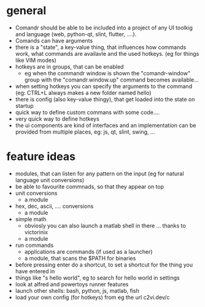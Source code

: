 
# general
- Comandr should be able to be included into a project of any UI toolkig and language (web, python-qt, slint, flutter, ....).
- Comands can have arguments
- there is a "state", a key-value thing, that influences how commands work, what commands are availavle and the used hotkeys. (eg for things like VIM modes)
- hotkeys are in groups, that can be enabled
    - eg when the commandr window is shown the "comandr-window" group with the "comandr.window.up" command becomes available...
- when setting hotkeys you can specify the arguments to the command (eg: CTRL+L always makes a new folder named hello)
- there is config (also key-value thingy), that get loaded into the state on startup
- quick way to define custom commans with some code....
- very quick way to define hotkeys
- the ui components are kind of interfaces and an implementation can be provided from multiple places, eg: js, qt, slint, swing, ...

# feature ideas
- modules, that can listen for any pattern on the input (eg for natural language unit conversions)
- be able to favourite commnads, so that they appear on top
- unit conversions
    - a module
- hex, dec, ascii, .... conversions
    - a module
- simple math
    - obviosly you can also launch a matlab shell in there ... thanks to victorinix
    - a module
- run commands
    - applications are commands (if used as a launcher)
    - a module, that scans the $PATH for binaries
- before pressing enter do a shortcut, to set a shortcut for the thing you have entered in
- things like "s hello world", eg to search for hello world in settings
- look at alfred and powertoys runner features
- launch other shells: bash, python, js, matlab, fish
- load your own config (for hotkeys) from eg the url c2vi.dev/c


